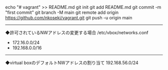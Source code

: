 echo "# vagrant" >> README.md
git init
git add README.md
git commit -m "first commit"
git branch -M main
git remote add origin https://github.com/nkoseki/vagrant.git
git push -u origin main

---
◆許可されているNWアドレスの変更する場合
/etc/vbox/networks.conf
* 172.16.0.0/24
* 192.168.0.0/16 
---
◆virtual boxのデフォルトNWアドレスの割り当て
192.168.56.0/24 

